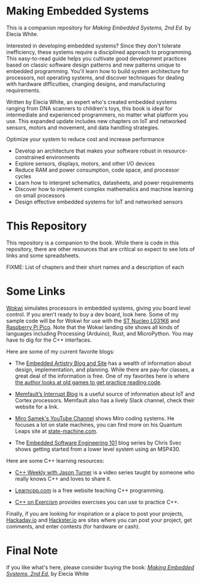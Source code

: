 # Making Embedded Systems
This is a companion repository for _Making Embedded Systems, 2nd Ed._ by Elecia White. 

Interested in developing embedded systems? Since they don't tolerate inefficiency, these systems require a disciplined approach to programming. This easy-to-read guide helps you cultivate good development practices based on classic software design patterns and new patterns unique to embedded programming. You'll learn how to build system architecture for processors, not operating systems, and discover techniques for dealing with hardware difficulties, changing designs, and manufacturing requirements.

Written by Elecia White, an expert who's created embedded systems ranging from DNA scanners to children's toys, this book is ideal for intermediate and experienced programmers, no matter what platform you use. This expanded update includes new chapters on IoT and networked sensors, motors and movement, and data handling strategies.

Optimize your system to reduce cost and increase performance
 * Develop an architecture that makes your software robust in resource-constrained environments
 * Explore sensors, displays, motors, and other I/O devices
 * Reduce RAM and power consumption, code space, and processor cycles
 * Learn how to interpret schematics, datasheets, and power requirements
 * Discover how to implement complex mathematics and machine learning on small processors
 * Design effective embedded systems for IoT and networked sensors

# This Repository
This repository is a companion to the book. While there is code in this repository, there are other resources that are critical so expect to see lots of links and some spreadsheets. 

FIXME: List of chapters and their short names and a description of each


# Some Links
[Wokwi](https://wokwi.com/) simulates processors in embedded systems, giving you board level control. If you aren't ready to buy a dev board, look here. Some of my sample code will be for Wokwi for use with the [ST Nucleo L031K6](https://wokwi.com/projects/new/st-nucleo-l031k6) and [Raspberry Pi Pico](https://wokwi.com/projects/new/pi-pico-w-sdk). Note that the Wokwi landing site shows all kinds of languages including Processing (Arduino), Rust, and MicroPython. You may have to dig for the C++ interfaces.


Here are some of my current favorite blogs:  
  * The [Embedded Artistry Blog and Site](https://embeddedartistry.com/first-time-here/) has a wealth of information about design, implementation, and planning. While there are pay-for classes, a great deal of the information is free. One of my favorites here is where [the author looks at old games to get practice reading code](https://embeddedartistry.com/blog/2019/05/06/programmers-lets-study-source-code-classics/).
  
  * [Memfault’s Interrupt Blog](https://interrupt.memfault.com/blog/) is a useful source of information about IoT and Cortex processors. Memfault also has a lively Slack channel, check their website for a link.
  
  * [Miro Samek's YouTube Channel](https://www.youtube.com/c/StateMachineCOM) shows Miro coding systems. He focuses a lot on state machines, you can find more on his Quantum Leaps site at [state-machine.com](https://www.state-machine.com/). 
  
  * The [Embedded Software Engineering 101](https://embedded.fm/blog/ese101) blog series by Chris Svec shows getting started from a lower level system using an MSP430.

Here are some C++ learning resources:
  * [C++ Weekly with Jason Turner](https://www.youtube.com/channel/UCxHAlbZQNFU2LgEtiqd2Maw) is a video series taught by someone who really knows C++ and loves to share it.
  
  * [Learncpp.com](http://Learncpp.com) is a free website teaching C++ programming.

  * [C++ on Exercism](https://exercism.org/tracks/cpp/exercises) provides exercises you can use to practice C++.

Finally, if you are looking for inspiration or a place to post your projects, [Hackaday.io](https://hackaday.io/) and [Hackster.io](https://www.hackster.io/) are sites where you can post your project, get comments, and enter contests (for hardware or cash).

# Final Note
If you like what's here, please consider buying the book: [_Making Embedded Systems, 2nd Ed._](https://learning.oreilly.com/library/view/making-embedded-systems/9781098151539/) by Elecia White
